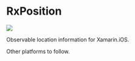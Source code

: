 # RxPosition

![](https://raw.githubusercontent.com/tomgilder/RxPosition/master/logo.png)

Observable location information for Xamarin.iOS.

Other platforms to follow.

